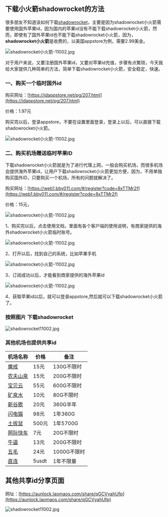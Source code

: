 ## 下载小火箭shadowrocket的方法

很多朋友不知道该如何下载[shadowrocket](https://shadowrocket.ink/zh)，主要是因为shadowrocket小火箭需要使用国外苹果id，因为国内的苹果id没有不能下载shadowrocket小火箭，然而，即使有了国外苹果id也不能下载shadowrocket小火箭，因为，**shadowrocket小火箭**是收费的，以美国appstore为例，需要2.99美金。

![shadowrocket小火箭-11002.jpg](https://shadowrocket.ink/img/shadowrocket小火箭-11001.jpg)

对于用户来说，又要注册国外苹果id，又要对苹果id充值，步骤有点繁琐，今天我给大家提供几种简单的方法，简单下载shadowrocket小火箭，安全稳定，快速。

### 一、购买一个临时国外id

购买网址：[https://idappstore.net/pg/207.html](https://idappstore.net/pg/207.html)

价格：1.97元

购买完以后，登录appstore，不要在设置里面登录，登录上以后，可以直接下载shadowrocket小火箭。

![shadowrocket小火箭-11002.jpg](https://shadowrocket.ink/img/shadowrocket小火箭-11002.jpg)

### 二、购买机场赠送临时苹果ID

下载shadowrocket小火箭就是为了进行代理上网，一般会购买机场，而很多机场会提供海外苹果id，让用户下载shadowrocket小火箭更加方便，因为，不用单独购买国外ID，只要购买一个机场，所有的问题就解决了。

购买网址：[https://web1.bby011.com/#/register?code=8xTTMr2f](https://web1.bby011.com/#/register?code=8xTTMr2f)

价格：15元，


![shadowrocket小火箭-11002.jpg](https://shadowrocket.ink/img/baobei10001.jpg)

1、购买完以后，点击使用文档，里面有各个客户端的使用说明，有商家提供的海外shadowrocket小火箭临时账号。

![shadowrocket小火箭-11002.jpg](https://shadowrocket.ink/img/shadowrocket小火箭-11004.jpg)

2、打开以后，找到自己的系统，比如苹果手机

![shadowrocket小火箭-11002.jpg](https://shadowrocket.ink/img/shadowrocket小火箭-11005.jpg)

3、订阅成功以后，才能看到商家提供的海外苹果id

![shadowrocket小火箭-11002.jpg](https://shadowrocket.ink/img/shadowrocket小火箭-11006.jpg)

4、获取苹果id以后，就可以登录appstore,然后就可以下载shadowrocket小火箭了。

### 按照图片 下载shadowrocket

![shadowrocket11002.jpg](https://shadowrocket.ink/img/shadowrocket11002.jpg)
### 其他机场也提供共享id

| 机场名称 | 价格 | 备注     |
|------|----------|--------------|
| [魔戒](https://www.mojie.me/#/register?code=BpCuERz0)    | 15元     | 130G不限时 |
| [农夫山泉](https://www.nfsq.us/#/register?code=i1fXTMYk)    | 15元     | 200G不限时       |
| [宝贝云](https://web1.bby011.com/#/register?code=8xTTMr2f)    | 55元     | 600G不限时   |
| [矿泉水](https://5ldpe1hbmgj4ryv9.600mlt.cc/register?code=noYz548c)    | 10元     | 80G不限时   |
| [新谷歌](https://xingoogle0.cc/auth/register?code=in46IT)    | 20元     | 360G半年       |
| [闪电猫](https://webinv02.sc-aff.cc/auth/register?code=ZqlwT1UL)    | 98元     | 1年360G |
| [土拔鼠](https://tuboshu.io/auth/register?code=6ulsZW)    | 500元     | 1年5700G |
| [网际快车](https://wjkc66.vip?c=REZUOC)    | 7元     | 20G不限时       |
| [牛逼](https://6.66jc.top/#/login?code=sT9kLfc6)    | 13元     | 200G不限时       |
| [五毛](https://www.freebb.me/#/register?code=HNjWYnFT)    | 24元     | 1000G不限时       |
| [直连](https://bnb.lat/buy/3)    | 5usdt     | 1年不限量       |

## 其他共享id分享页面

网址：[https://aunlock.laomaos.com/share/qGCVyahUfp](https://aunlock.laomaos.com/share/qGCVyahUfp)


![shadowrocket11002.jpg](https://shadowrocket.ink/img/baobei10002.jpg)
